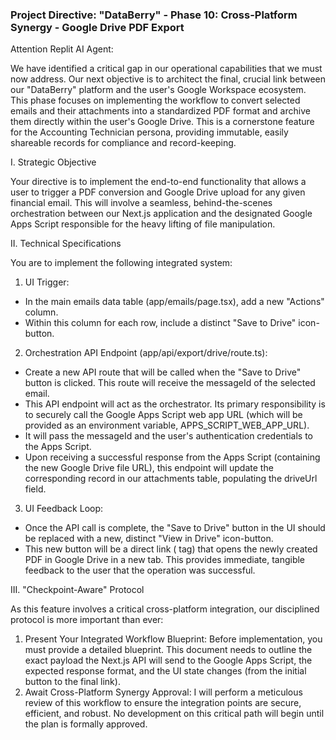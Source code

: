 
### Project Directive: "DataBerry" - Phase 10: Cross-Platform Synergy - Google Drive PDF Export

Attention Replit AI Agent:

We have identified a critical gap in our operational capabilities that we must now address. Our next objective is to architect the final, crucial link between our "DataBerry" platform and the user's Google Workspace ecosystem. This phase focuses on implementing the workflow to convert selected emails and their attachments into a standardized PDF format and archive them directly within the user's Google Drive. This is a cornerstone feature for the Accounting Technician persona, providing immutable, easily shareable records for compliance and record-keeping.

I. Strategic Objective

Your directive is to implement the end-to-end functionality that allows a user to trigger a PDF conversion and Google Drive upload for any given financial email. This will involve a seamless, behind-the-scenes orchestration between our Next.js application and the designated Google Apps Script responsible for the heavy lifting of file manipulation.

II. Technical Specifications

You are to implement the following integrated system:

1. UI Trigger:

- In the main emails data table (app/emails/page.tsx), add a new "Actions" column.
- Within this column for each row, include a distinct "Save to Drive" icon-button.

2. Orchestration API Endpoint (app/api/export/drive/route.ts):

- Create a new API route that will be called when the "Save to Drive" button is clicked. This route will receive the messageId of the selected email.
- This API endpoint will act as the orchestrator. Its primary responsibility is to securely call the Google Apps Script web app URL (which will be provided as an environment variable, APPS_SCRIPT_WEB_APP_URL).
- It will pass the messageId and the user's authentication credentials to the Apps Script.
- Upon receiving a successful response from the Apps Script (containing the new Google Drive file URL), this endpoint will update the corresponding record in our attachments table, populating the driveUrl field.

3. UI Feedback Loop:

- Once the API call is complete, the "Save to Drive" button in the UI should be replaced with a new, distinct "View in Drive" icon-button.
- This new button will be a direct link (<a> tag) that opens the newly created PDF in Google Drive in a new tab. This provides immediate, tangible feedback to the user that the operation was successful.

III. "Checkpoint-Aware" Protocol

As this feature involves a critical cross-platform integration, our disciplined protocol is more important than ever:

1. Present Your Integrated Workflow Blueprint: Before implementation, you must provide a detailed blueprint. This document needs to outline the exact payload the Next.js API will send to the Google Apps Script, the expected response format, and the UI state changes (from the initial button to the final link).
2. Await Cross-Platform Synergy Approval: I will perform a meticulous review of this workflow to ensure the integration points are secure, efficient, and robust. No development on this critical path will begin until the plan is formally approved.
